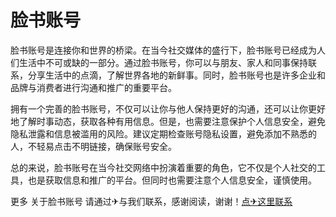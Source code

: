 # 脸书账号

脸书账号是连接你和世界的桥梁。在当今社交媒体的盛行下，脸书账号已经成为人们生活中不可或缺的一部分。通过脸书账号，你可以与朋友、家人和同事保持联系，分享生活中的点滴，了解世界各地的新鲜事。同时，脸书账号也是许多企业和品牌与消费者进行沟通和推广的重要平台。

拥有一个完善的脸书账号，不仅可以让你与他人保持更好的沟通，还可以让你更好地了解时事动态，获取各种有用信息。但是，也需要注意保护个人信息安全，避免隐私泄露和信息被滥用的风险。建议定期检查账号隐私设置，避免添加不熟悉的人，不轻易点击不明链接，确保账号安全。

总的来说，脸书账号在当今社交网络中扮演着重要的角色，它不仅是个人社交的工具，也是获取信息和推广的平台。但同时也需要注意个人信息安全，谨慎使用。

更多 关于脸书账号 请通过✈与我们联系，感谢阅读，谢谢！[点✈这里联系](https://sim.k02.cc)